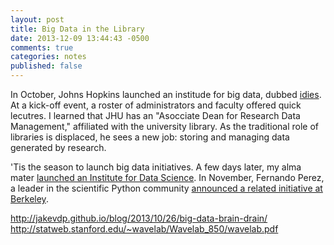 ```yaml
---
layout: post
title: Big Data in the Library
date: 2013-12-09 13:44:43 -0500
comments: true
categories: notes
published: false
---
```


In October, Johns Hopkins launched an institude for big data, dubbed [idies](http://idies.jhu.edu/). At a kick-off event, a roster of administrators and faculty offered quick lecutres. I learned that JHU has an "Asocciate Dean for Research Data Management," affiliated with the university library. As the traditional role of libraries is displaced, he sees a new job: storing and managing data generated by research.

'Tis the season to launch big data initiatives. A few days later, my alma mater [launched an Institute for Data Science](http://www.rochester.edu/rocdata/). In November, Fernando Perez, a leader in the scientific Python community [announced a related initiative at Berkeley](http://blog.fperez.org/2013/11/an-ambitious-experiment-in-data-science.html).

http://jakevdp.github.io/blog/2013/10/26/big-data-brain-drain/
http://statweb.stanford.edu/~wavelab/Wavelab_850/wavelab.pdf
